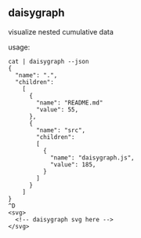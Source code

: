 daisygraph
---

visualize nested cumulative data

usage:

    cat | daisygraph --json
    { 
      "name": ".",
      "children": 
        [
          {
            "name": "README.md"
            "value": 55,
          },
          {
            "name": "src",
            "children":
            [
              {
                "name": "daisygraph.js",
                "value": 185,
              }
            ]
          }
        ]
    }
    ^D
    <svg>
      <!-- daisygraph svg here -->
    </svg>

